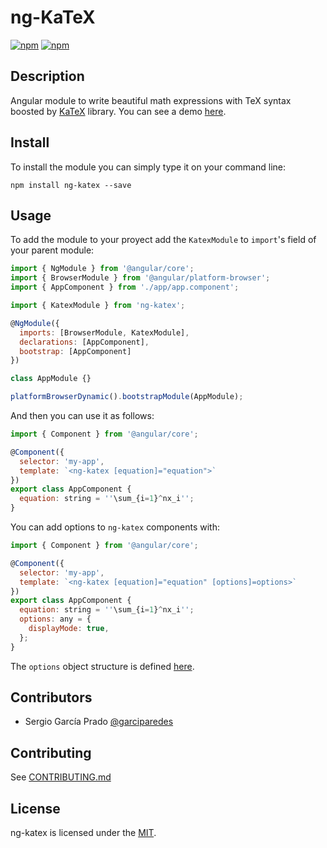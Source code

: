 # ng-KaTeX

[![npm](https://img.shields.io/npm/v/ng-katex.svg)](https://www.npmjs.com/package/ng-katex)
[![npm](https://img.shields.io/npm/l/ng-katex.svg)](LICENSE)

## Description
Angular module to write beautiful math expressions with TeX syntax boosted by [KaTeX](https://github.com/Khan/KaTeX) library.
You can see a demo [here](https://garciparedes.github.io/ng-katex).

## Install

To install the module you can simply type it on your command line:
```
npm install ng-katex --save
```

## Usage

To add the module to your proyect add the `KatexModule` to `import`'s field of your parent module:
```js
import { NgModule } from '@angular/core';
import { BrowserModule } from '@angular/platform-browser';
import { AppComponent } from './app/app.component';

import { KatexModule } from 'ng-katex';

@NgModule({
  imports: [BrowserModule, KatexModule],
  declarations: [AppComponent],
  bootstrap: [AppComponent]
})

class AppModule {}

platformBrowserDynamic().bootstrapModule(AppModule);
```

And then you can use it as follows:

```js
import { Component } from '@angular/core';

@Component({
  selector: 'my-app',
  template: `<ng-katex [equation]="equation">`
})
export class AppComponent {
  equation: string = ''\sum_{i=1}^nx_i'';
}
```

You can add options to `ng-katex` components with:

```js
import { Component } from '@angular/core';

@Component({
  selector: 'my-app',
  template: `<ng-katex [equation]="equation" [options]=options>`
})
export class AppComponent {
  equation: string = ''\sum_{i=1}^nx_i'';
  options: any = {
    displayMode: true,
  };
}
```

The `options` object structure is defined [here](https://github.com/Khan/KaTeX#rendering-options).

## Contributors

- Sergio García Prado [@garciparedes](https://garciparedes.me)

## Contributing

See [CONTRIBUTING.md](CONTRIBUTING.md)

## License

ng-katex is licensed under the [MIT](LICENSE).
